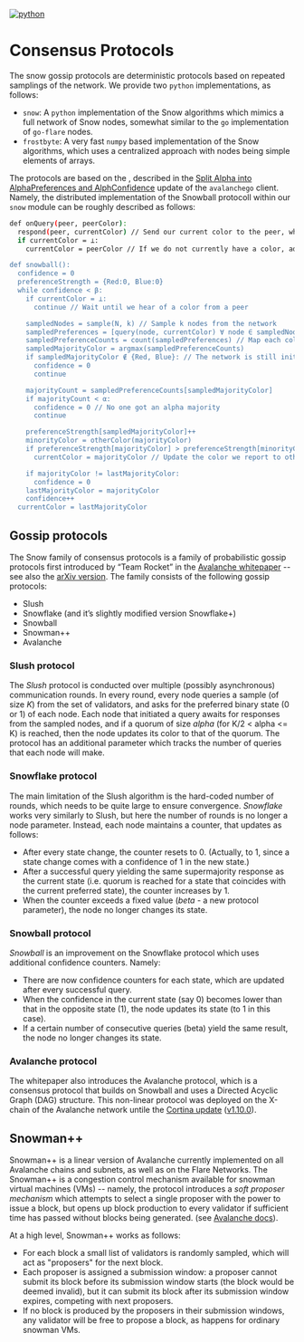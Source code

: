 [![python](https://img.shields.io/badge/Python-3.11-3776AB.svg?style=flat&logo=python&logoColor=white)](https://www.python.org)

# Consensus Protocols

The snow gossip protocols are deterministic protocols based on repeated samplings of the network.
We provide two `python` implementations, as follows:

* `snow`: A `python` implementation of the Snow algorithms which mimics a full network of Snow nodes, somewhat similar to the `go` implementation of `go-flare` nodes.
* `frostbyte`: A very fast `numpy` based implementation of the Snow algorithms, which uses a centralized approach with nodes being simple elements of arrays.

The protocols are based on the , described in the [Split Alpha into AlphaPreferences and AlphConfidence](https://github.com/ava-labs/avalanchego/pull/2125) update of the `avalanchego` client.
Namely, the distributed implementation of the Snowball protocoll within our `snow` module can be roughly described as follows:

```bash
def onQuery(peer, peerColor):
  respond(peer, currentColor) // Send our current color to the peer, which might be ⊥
  if currentColor = ⊥:
    currentColor = peerColor // If we do not currently have a color, adopt the peer's color

def snowball():
  confidence = 0
  preferenceStrength = {Red:0, Blue:0}
  while confidence < β:
    if currentColor = ⊥:
      continue // Wait until we hear of a color from a peer

    sampledNodes = sample(N, k) // Sample k nodes from the network
    sampledPreferences = [query(node, currentColor) ∀ node ∈ sampledNodes]
    sampledPreferenceCounts = count(sampledPreferences) // Map each color to the number of times it was sampled
    sampledMajorityColor = argmax(sampledPreferenceCounts)
    if sampledMajorityColor ∉ {Red, Blue}: // The network is still initializing its preferences
      confidence = 0
      continue

    majorityCount = sampledPreferenceCounts[sampledMajorityColor]
    if majorityCount < α:
      confidence = 0 // No one got an alpha majority
      continue

    preferenceStrength[sampledMajorityColor]++
    minorityColor = otherColor(majorityColor)
    if preferenceStrength[majorityColor] > preferenceStrength[minorityColor]:
      currentColor = majorityColor // Update the color we report to other peers

    if majorityColor != lastMajorityColor:
      confidence = 0
    lastMajorityColor = majorityColor
    confidence++
  currentColor = lastMajorityColor
```

## Gossip protocols

The Snow family of consensus protocols is a family of probabilistic gossip protocols first introduced by “Team Rocket” in the [Avalanche whitepaper](https://ipfs.io/ipfs/QmUy4jh5mGNZvLkjies1RWM4YuvJh5o2FYopNPVYwrRVGV) -- see also the [arXiv version](https://arxiv.org/pdf/1906.08936). The family consists of the following gossip protocols:

* Slush
* Snowflake (and it’s slightly modified version Snowflake+)
* Snowball
* Snowman++
* Avalanche

### Slush protocol

The *Slush* protocol is conducted over multiple (possibly asynchronous) communication rounds.
In every round, every node queries a sample (of size *K*) from the set of validators, and asks for the preferred binary state (0 or 1) of each node.
Each node that initiated a query awaits for responses from the sampled nodes, and if a quorum of size *alpha* (for K/2 < alpha <= K) is reached, then the node updates its color to that of the quorum.
The protocol has an additional parameter which tracks the number of queries that each node will make.

### Snowflake protocol

The main limitation of the Slush algorithm is the hard-coded number of rounds, which needs to be quite large to ensure convergence.
*Snowflake* works very similarly to Slush, but here the number of rounds is no longer a node parameter.
Instead, each node maintains a counter, that updates as follows:

* After every state change, the counter resets to 0. (Actually, to 1, since a state change comes with a confidence of 1 in the new state.)
* After a successful query yielding the same supermajority response as the current state (i.e. quorum is reached for a state that coincides with the current preferred state), the counter increases by 1.
* When the counter exceeds a fixed value (*beta* - a new protocol parameter), the node no longer changes its state.

### Snowball protocol

*Snowball* is an improvement on the Snowflake protocol which uses additional confidence counters.
Namely:

* There are now confidence counters for each state, which are updated after every successful query.
* When the confidence in the current state (say 0) becomes lower than that in the opposite state (1), the node updates its state (to 1 in this case).
* If a certain number of consecutive queries (beta) yield the same result, the node no longer changes its state.

### Avalanche protocol

The whitepaper also introduces the Avalanche protocol, which is a consensus protocol that builds on Snowball and uses a Directed Acyclic Graph (DAG) structure.
This non-linear protocol was deployed on the X-chain of the Avalanche network untile the [Cortina update](https://medium.com/avalancheavax/cortina-x-chain-linearization-a1d9305553f6) ([v1.10.0](https://github.com/ava-labs/avalanchego/releases/tag/v1.10.0)).

## Snowman++

Snowman++ is a linear version of Avalanche currently implemented on all Avalanche chains and subnets, as well as on the Flare Networks.
The Snowman++ is a congestion control mechanism available for snowman virtual machines (VMs) -- namely, the protocol introduces a *soft proposer mechanism* which attempts to select a single proposer with the power to issue a block, but opens up block production to every validator if sufficient time has passed without blocks being generated.
(see [Avalanche docs](https://github.com/flare-foundation/go-flare/tree/93fd844b1e85366ee9c1c4a3fb9e9399220534cc/avalanchego/vms/proposervm)).

At a high level, Snowman++ works as follows:

* For each block a small list of validators is randomly sampled, which will act as "proposers" for the next block.
* Each proposer is assigned a submission window: a proposer cannot submit its block before its submission window starts (the block would be deemed invalid), but it can submit its block after its submission window expires, competing with next proposers.
* If no block is produced by the proposers in their submission windows, any validator will be free to propose a block, as happens for ordinary snowman VMs.
